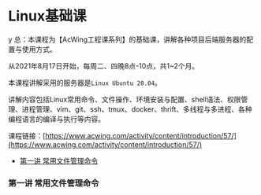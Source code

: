 # Linux基础课

y 总：本课程为【AcWing工程课系列】的基础课，讲解各种项目后端服务器的配置与使用方式。

从2021年8月17日开始，每周二、四晚8点-10点，共1~2个月。

本课程讲解采用的服务器是`Linux Ubuntu 20.04`。

讲解内容包括Linux常用命令、文件操作、环境安装与配置、shell语法、权限管理、进程管理、vim、git、ssh、tmux、docker、thrift、多线程与多进程、各种编程语言的编译与执行等内容。

课程链接：[https://www.acwing.com/activity/content/introduction/57/](https://www.acwing.com/activity/content/introduction/57/)


<!-- @import "[TOC]" {cmd="toc" depthFrom=3 depthTo=6 orderedList=false} -->

<!-- code_chunk_output -->

- [第一讲 常用文件管理命令](#第一讲-常用文件管理命令)

<!-- /code_chunk_output -->


### 第一讲 常用文件管理命令


